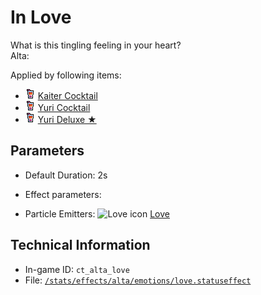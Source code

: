 # In Love

What is this tingling feeling in your heart?  
Alta: 

Applied by following items:

- <img src="https://raw.githubusercontent.com/Ceterai/Enternia/main/items/generic/food/tier4/ct_yuri_cocktail.png" alt="Kaiter Cocktail icon" loading="lazy" height="16px" width="auto" /> [Kaiter Cocktail](https://ceterai.github.io/MyEnternia/Wiki/KaiterCocktail)
- <img src="https://raw.githubusercontent.com/Ceterai/Enternia/main/items/generic/food/tier4/ct_yuri_cocktail.png" alt="Yuri Cocktail icon" loading="lazy" height="16px" width="auto" /> [Yuri Cocktail](https://ceterai.github.io/MyEnternia/Wiki/YuriCocktail)
- <img src="https://raw.githubusercontent.com/Ceterai/Enternia/main/items/generic/food/tier4/ct_yuri_cocktail.png" alt="Yuri Deluxe ★ icon" loading="lazy" height="16px" width="auto" /> [Yuri Deluxe ★](https://ceterai.github.io/MyEnternia/Wiki/YuriDeluxe)

## Parameters

- Default Duration: 2s
- Effect parameters: 

- Particle Emitters: <img src="https://starbounder.org/mediawiki/images/4/44/Health_Icon.png" alt="Love icon" loading="lazy" height="15px" width="15px" /> [Love](https://starbounder.org/Personality#NPC_Reactions)

## Technical Information

- In-game ID: `ct_alta_love`
- File: [`/stats/effects/alta/emotions/love.statuseffect`](https://github.com/Ceterai/Enternia/blob/main/stats/effects/alta/emotions/love.statuseffect)
